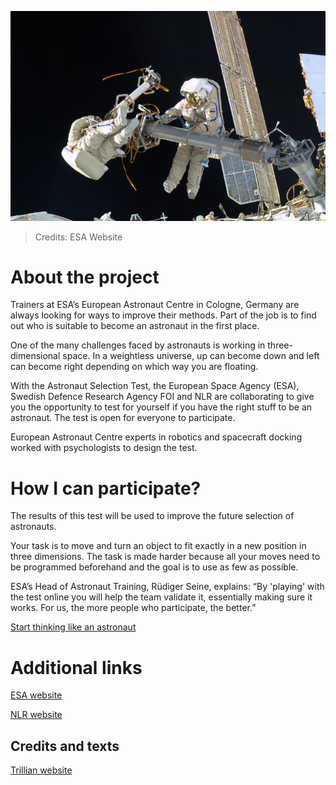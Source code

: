 ![Spacemen](./images/Spacemen.jpg)
> Credits: ESA Website

# About the project

Trainers at ESA’s European Astronaut Centre in Cologne, Germany are always looking for ways to improve their methods. Part of the job is to find out who is suitable to become an astronaut in the first place.

One of the many challenges faced by astronauts is working in three-dimensional space. In a weightless universe, up can become down and left can become right depending on which way you are floating.

With the Astronaut Selection Test, the European Space Agency (ESA), Swedish Defence Research Agency FOI and NLR are collaborating to give you the opportunity to test for yourself if you have the right stuff to be an astronaut. The test is open for everyone to participate.

European Astronaut Centre experts in robotics and spacecraft docking worked with psychologists to design the test.

# How I can participate?

The results of this test will be used to improve the future selection of astronauts.

Your task is to move and turn an object to fit exactly in a new position in three dimensions. The task is made harder because all your moves need to be programmed beforehand and the goal is to use as few as possible.

ESA’s Head of Astronaut Training, Rüdiger Seine, explains: “By 'playing' with the test online you will help the team validate it, essentially making sure it works. For us, the more people who participate, the better.”

[Start thinking like an astronaut](http://www.nlr.org/the-astronaut-selection-test/)

# Additional links

[ESA website](http://www.esa.int/ESA)

[NLR website](http://www.nlr.org/)

## Credits and texts

[Trillian website](http://trillianverse.org/)
